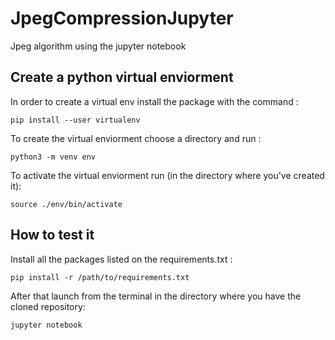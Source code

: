 # JpegCompressionJupyter
Jpeg algorithm using the jupyter notebook

## Create a python virtual enviorment

In order to create a virtual env install the package with the command :
```
pip install --user virtualenv
```
To create the virtual enviorment choose a directory and run :
```
python3 -m venv env
```
To activate the virtual enviorment run (in the directory where you've created it):
```
source ./env/bin/activate
```

## How to test it

Install  all the packages listed on the requirements.txt :
```
pip install -r /path/to/requirements.txt
```

After that launch from the terminal in the directory where you have the cloned repository:
```
jupyter notebook
```
